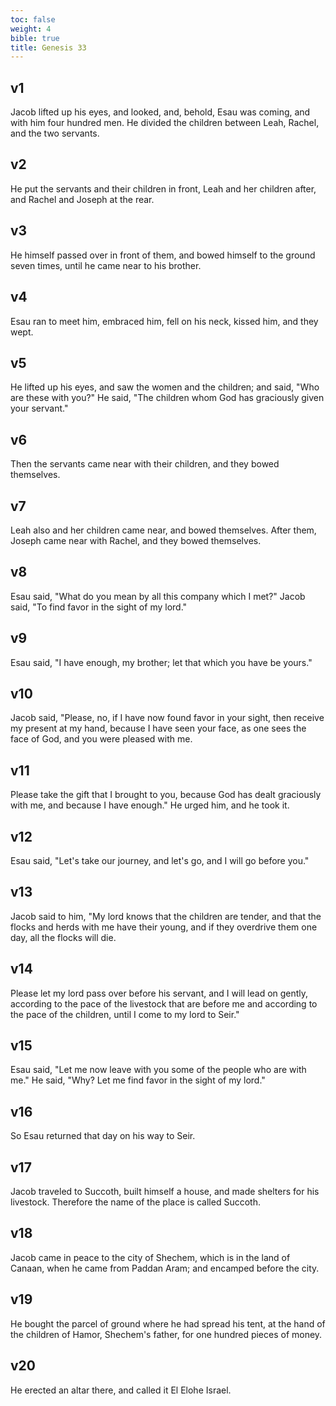 ```yaml
---
toc: false
weight: 4
bible: true
title: Genesis 33
---
```




## v1 
Jacob lifted up his eyes, and looked, and, behold, Esau was coming, and with him four hundred men. He divided the children between Leah, Rachel, and the two servants. 

## v2 
He put the servants and their children in front, Leah and her children after, and Rachel and Joseph at the rear. 

## v3 
He himself passed over in front of them, and bowed himself to the ground seven times, until he came near to his brother. 

## v4 
Esau ran to meet him, embraced him, fell on his neck, kissed him, and they wept. 

## v5 
He lifted up his eyes, and saw the women and the children; and said, "Who are these with you?" He said, "The children whom God has graciously given your servant." 

## v6 
Then the servants came near with their children, and they bowed themselves. 

## v7 
Leah also and her children came near, and bowed themselves. After them, Joseph came near with Rachel, and they bowed themselves. 

## v8 
Esau said, "What do you mean by all this company which I met?" Jacob said, "To find favor in the sight of my lord." 

## v9 
Esau said, "I have enough, my brother; let that which you have be yours." 

## v10 
Jacob said, "Please, no, if I have now found favor in your sight, then receive my present at my hand, because I have seen your face, as one sees the face of God, and you were pleased with me. 

## v11 
Please take the gift that I brought to you, because God has dealt graciously with me, and because I have enough." He urged him, and he took it. 

## v12 
Esau said, "Let's take our journey, and let's go, and I will go before you." 

## v13 
Jacob said to him, "My lord knows that the children are tender, and that the flocks and herds with me have their young, and if they overdrive them one day, all the flocks will die. 

## v14 
Please let my lord pass over before his servant, and I will lead on gently, according to the pace of the livestock that are before me and according to the pace of the children, until I come to my lord to Seir." 

## v15 
Esau said, "Let me now leave with you some of the people who are with me." He said, "Why? Let me find favor in the sight of my lord." 

## v16 
So Esau returned that day on his way to Seir. 

## v17 
Jacob traveled to Succoth, built himself a house, and made shelters for his livestock. Therefore the name of the place is called Succoth. 

## v18 
Jacob came in peace to the city of Shechem, which is in the land of Canaan, when he came from Paddan Aram; and encamped before the city. 

## v19 
He bought the parcel of ground where he had spread his tent, at the hand of the children of Hamor, Shechem's father, for one hundred pieces of money. 

## v20 
He erected an altar there, and called it El Elohe Israel.


